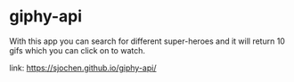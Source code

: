 # giphy-api

With this app you can search for different super-heroes and it will return 10 gifs which you can click on to watch.

link: https://sjochen.github.io/giphy-api/
